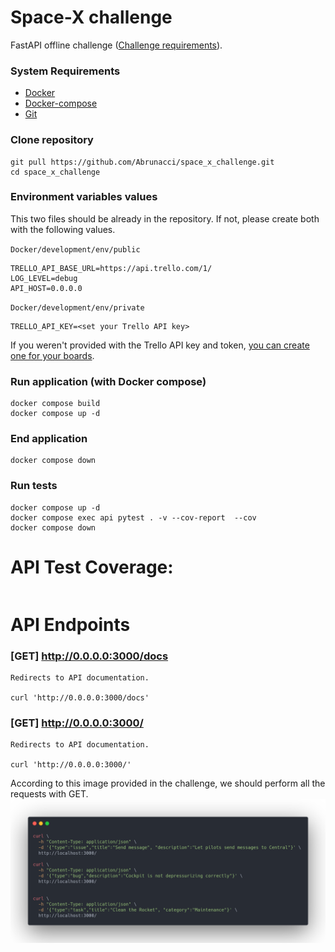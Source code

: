 # Space-X challenge

FastAPI offline challenge ([Challenge requirements](https://doc.clickup.com/459857/d/h/e12h-61863/14674106a2a38cc)).


### System Requirements

* [Docker](https://docs.docker.com/engine/install/)
* [Docker-compose](https://docs.docker.com/compose/install/)
* [Git](https://git-scm.com/book/en/v2/Getting-Started-Installing-Git)

### Clone repository
```shell
git pull https://github.com/Abrunacci/space_x_challenge.git
cd space_x_challenge
```

### Environment variables values
This two files should be already in the repository. If not, please create both with the following values.

`Docker/development/env/public`
```shell
TRELLO_API_BASE_URL=https://api.trello.com/1/
LOG_LEVEL=debug
API_HOST=0.0.0.0
```

`Docker/development/env/private`
```shell
TRELLO_API_KEY=<set your Trello API key>
```

If you weren't provided with the Trello API key and token, [you can create one for your boards](https://developer.atlassian.com/cloud/trello/guides/rest-api/api-introduction/).
### Run application (with Docker compose)

```shell
docker compose build
docker compose up -d
```

### End application

```shell
docker compose down
```

### Run tests

```shell
docker compose up -d
docker compose exec api pytest . -v --cov-report  --cov
docker compose down
```

# API Test Coverage:

```shell

```

# API Endpoints

### [GET] http://0.0.0.0:3000/docs

    Redirects to API documentation.

    curl 'http://0.0.0.0:3000/docs'

### [GET] http://0.0.0.0:3000/

    Redirects to API documentation.

    curl 'http://0.0.0.0:3000/'

According to this image provided in the challenge, we should perform all the requests with GET.
![img.png](readme_images/img.png)

